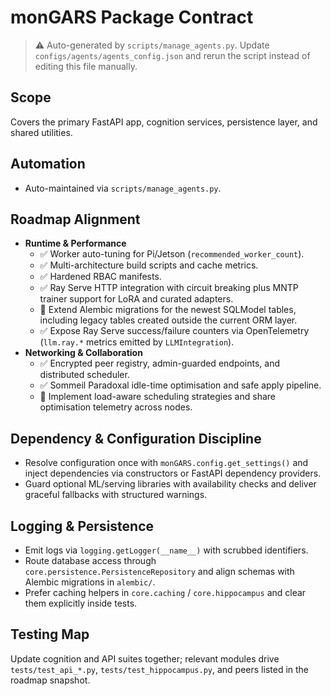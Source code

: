 # monGARS Package Contract

> ⚠️ Auto-generated by `scripts/manage_agents.py`. Update `configs/agents/agents_config.json` and rerun the script instead of editing this file manually.

## Scope

Covers the primary FastAPI app, cognition services, persistence layer, and shared utilities.

## Automation

- Auto-maintained via `scripts/manage_agents.py`.

## Roadmap Alignment

- **Runtime & Performance**
  - ✅ Worker auto-tuning for Pi/Jetson (`recommended_worker_count`).
  - ✅ Multi-architecture build scripts and cache metrics.
  - ✅ Hardened RBAC manifests.
  - ✅ Ray Serve HTTP integration with circuit breaking plus MNTP trainer support for LoRA and curated adapters.
  - 🔄 Extend Alembic migrations for the newest SQLModel tables, including legacy tables created outside the current ORM layer.
  - ✅ Expose Ray Serve success/failure counters via OpenTelemetry (`llm.ray.*` metrics emitted by `LLMIntegration`).
- **Networking & Collaboration**
  - ✅ Encrypted peer registry, admin-guarded endpoints, and distributed scheduler.
  - ✅ Sommeil Paradoxal idle-time optimisation and safe apply pipeline.
  - 🔄 Implement load-aware scheduling strategies and share optimisation telemetry across nodes.

## Dependency & Configuration Discipline

- Resolve configuration once with `monGARS.config.get_settings()` and inject dependencies via
    constructors or FastAPI dependency providers.
- Guard optional ML/serving libraries with availability checks and deliver graceful fallbacks with
    structured warnings.

## Logging & Persistence

- Emit logs via `logging.getLogger(__name__)` with scrubbed identifiers.
- Route database access through `core.persistence.PersistenceRepository` and align schemas with
    Alembic migrations in `alembic/`.
- Prefer caching helpers in `core.caching` / `core.hippocampus` and clear them explicitly inside
    tests.

## Testing Map

Update cognition and API suites together; relevant modules drive `tests/test_api_*.py`,
`tests/test_hippocampus.py`, and peers listed in the roadmap snapshot.
